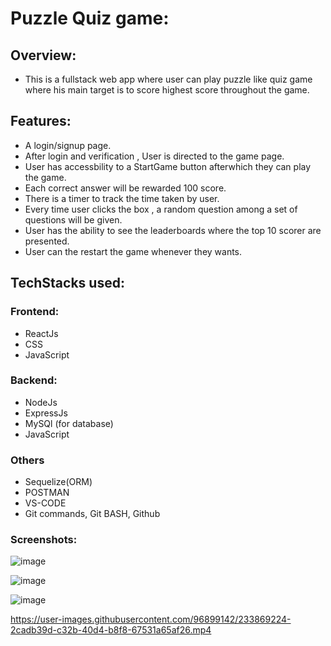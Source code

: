 # Puzzle Quiz game:
## Overview:
- This is a fullstack web app where user can play puzzle like quiz game where his main target is to score highest score throughout the game.

## Features:
- A login/signup page.
- After login and verification , User is directed to the game page.
- User has accessbility to a StartGame button afterwhich they can play the game.
- Each correct answer will be rewarded 100 score.
- There is a timer to track the time taken by user.
- Every time user clicks the box , a random question among  a set of questions will be given.
- User has the ability to see the leaderboards where the top 10 scorer are presented.
- User can the restart the game whenever they wants.

## TechStacks used:
### Frontend:
   - ReactJs
   - CSS
   - JavaScript

### Backend:
  - NodeJs
  - ExpressJs
  - MySQl (for database)
  - JavaScript
### Others
  - Sequelize(ORM)
  - POSTMAN
  - VS-CODE
  - Git commands, Git BASH, Github
  
### Screenshots:
  ![image](https://user-images.githubusercontent.com/96899142/233868936-0508782a-7912-4583-a145-df0905ca4a07.png)
  
  ![image](https://user-images.githubusercontent.com/96899142/233869341-1977eb37-e3c7-47d1-9950-e07a97fcc91d.png)

![image](https://user-images.githubusercontent.com/96899142/233869346-21361c4f-c11f-4065-8aa2-e1c2117cbc86.png)

  

https://user-images.githubusercontent.com/96899142/233869224-2cadb39d-c32b-40d4-b8f8-67531a65af26.mp4




